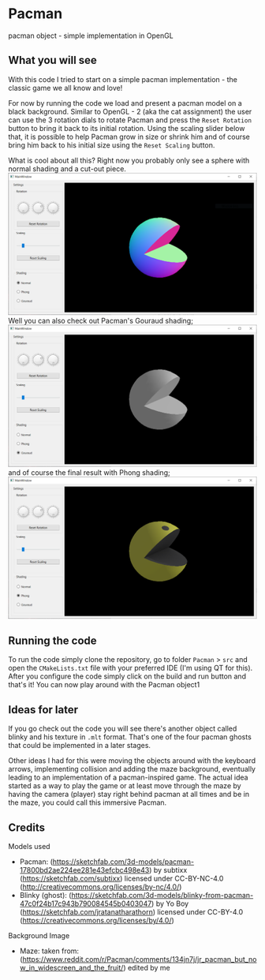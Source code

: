 # Pacman
pacman object - simple implementation in OpenGL

## What you will see

With this code I tried to start on a simple pacman implementation - the classic game we all know and love!

For now by running the code we load and present a pacman model on a black background. Similar to OpenGL - 2 (aka the cat assignment) the user can use the 3 rotation dials to rotate Pacman and press the `Reset Rotation` button to bring it back to its initial rotation. Using the scaling slider below that, it is possible to help Pacman grow in size or shrink him and of course bring him back to his initial size using the `Reset Scaling` button. 

What is cool about all this? Right now you probably only see a sphere with normal shading and a cut-out piece. ![](pacman-normal-shading.PNG) Well you can also check out Pacman's Gouraud shading; ![](pacman-gouraud-shading.PNG) and of course the final result with Phong shading; ![](pacman-phong-shading.PNG) 

## Running the code

To run the code simply clone the repository, go to folder `Pacman` > `src` and open the `CMakeLists.txt` file with your preferred IDE (I'm using QT for this). After you configure the code simply click on the build and run button and that's it! You can now play around with the Pacman object1

## Ideas for later

If you go check out the code you will see there's another object called blinky and his texture in `.mlt` format. That's one of the four pacman ghosts that could be implemented in a later stages.

Other ideas I had for this were moving the objects around with the keyboard arrows, implementing collision and adding the maze background, eventually leading to an implementation of a pacman-inspired game. The actual idea started as a way to play the game or at least move through the maze by having the camera (player) stay right behind pacman at all times and be in the maze, you could call this immersive Pacman.

## Credits

Models used

- Pacman: (https://sketchfab.com/3d-models/pacman-17800bd2ae224ee281e43efcbc498e43) by subtixx (https://sketchfab.com/subtixx) licensed under CC-BY-NC-4.0 (http://creativecommons.org/licenses/by-nc/4.0/)
- Blinky (ghost): (https://sketchfab.com/3d-models/blinky-from-pacman-47c0f24b17c943b790084545b0403047) by Yo Boy (https://sketchfab.com/jratanatharathorn) licensed under CC-BY-4.0 (https://creativecommons.org/licenses/by/4.0/)

Background Image

- Maze: taken from: (https://www.reddit.com/r/Pacman/comments/134jn7j/jr_pacman_but_now_in_widescreen_and_the_fruit/) edited by me
